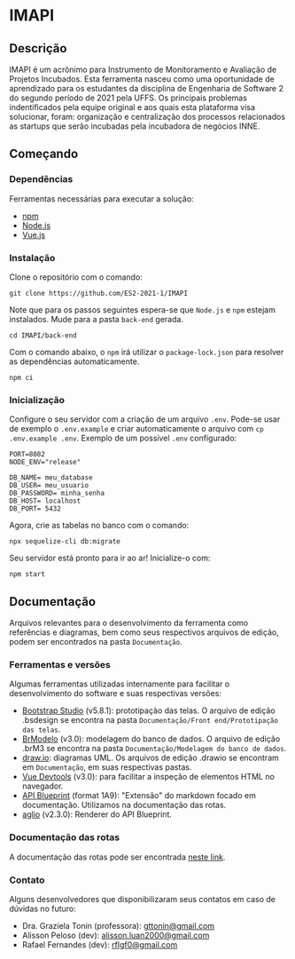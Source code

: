 # IMAPI

## Descrição
IMAPI é um acrônimo para Instrumento de Monitoramento e Avaliação de Projetos Incubados. Esta ferramenta nasceu como uma oportunidade de aprendizado para os estudantes da disciplina de Engenharia de Software 2 do segundo período de 2021 pela UFFS. Os principais problemas indentificados pela equipe original e aos quais esta plataforma visa solucionar, foram: organização e centralização dos processos relacionados as startups que serão incubadas pela incubadora de negócios INNE.

## Começando

### Dependências
Ferramentas necessárias para executar a solução:
- [npm](https://www.npmjs.com/)
- [Node.js](https://nodejs.org/en/) 
- [Vue.js](https://vuejs.org/)

### Instalação
Clone o repositório com o comando:
```
git clone https://github.com/ES2-2021-1/IMAPI
```
Note que para os passos seguintes espera-se que `Node.js` e `npm` estejam instalados. Mude para a pasta `back-end` gerada.
```
cd IMAPI/back-end
```
Com o comando abaixo, o `npm` irá utilizar o `package-lock.json` para resolver as dependências automaticamente.
```
npm ci
```

### Inicialização
Configure o seu servidor com a criação de um arquivo ``.env``. Pode-se usar de exemplo o ``.env.example`` e criar automaticamente o arquivo com ``cp .env.example .env``. Exemplo de um possível ``.env`` configurado:
```
PORT=8082
NODE_ENV="release"

DB_NAME= meu_database
DB_USER= meu_usuario
DB_PASSWORD= minha_senha
DB_HOST= localhost
DB_PORT= 5432
```

Agora, crie as tabelas no banco com o comando:
```
npx sequelize-cli db:migrate
```

Seu servidor está pronto para ir ao ar! Inicialize-o com:
```
npm start
```

## Documentação
Arquivos relevantes para o desenvolvimento da ferramenta como referências e diagramas, bem como seus respectivos arquivos de edição, podem ser encontrados na pasta `Documentação`.

### Ferramentas e versões
Algumas ferramentas utilizadas internamente para facilitar o desenvolvimento do software e suas respectivas versões:
- [Bootstrap Studio](https://bootstrapstudio.io/) (v5.8.1): prototipação das telas. O arquivo de edição .bsdesign se encontra na pasta `Documentação/Front end/Prototipação das telas`.
- [BrModelo](http://www.sis4.com/brModelo/) (v3.0): modelagem do banco de dados. O arquivo de edição .brM3 se encontra na pasta `Documentação/Modelagem do banco de dados`.
- [draw.io](https://app.diagrams.net/): diagramas UML. Os arquivos de edição .drawio se encontram em `Documentação`, em suas respectivas pastas.
- [Vue Devtools](https://github.com/vuejs/devtools#vue-devtools) (v3.0): para facilitar a inspeção de elementos HTML no navegador.
- [API Blueprint](https://apiblueprint.org/) (format 1A9): "Extensão" do markdown focado em documentação. Utilizamos na documentação das rotas.
- [aglio](https://github.com/danielgtaylor/aglio) (v2.3.0): Renderer do API Blueprint.

### Documentação das rotas
A documentação das rotas pode ser encontrada [neste link](https://es2-2021-1.github.io/IM_API/).

### Contato
Alguns desenvolvedores que disponibilizaram seus contatos em caso de dúvidas no futuro:
- Dra. Graziela Tonin (professora): gttonin@gmail.com
- Alisson Peloso (dev): alisson.luan2000@gmail.com
- Rafael Fernandes (dev): rflgf0@gmail.com
